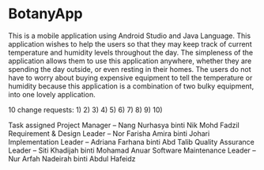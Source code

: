 # BotanyApp
This is a mobile application using Android Studio and Java Language. This application wishes to help the users so that they may keep track of current temperature and 
humidity levels throughout the day. The simpleness of the application allows them to use this 
application anywhere, whether they are spending the day outside, or even resting in their homes. 
The users do not have to worry about buying expensive equipment to tell the temperature or 
humidity because this application is a combination of two bulky equipment, into one lovely 
application. 

10 change requests:
1)
2)
3)
4)
5)
6)
7)
8)
9)
10)

Task assigned
Project Manager – Nang Nurhasya binti Nik Mohd Fadzil
Requirement & Design Leader – Nor Farisha Amira binti Johari
Implementation Leader – Adriana Farhana binti Abd Talib
Quality Assurance Leader – Siti Khadijah binti Mohamad Anuar
Software Maintenance Leader – Nur Arfah Nadeirah binti Abdul Hafeidz
